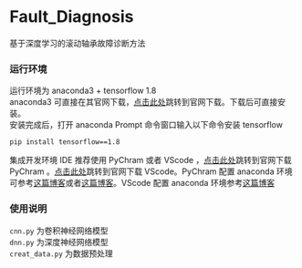 # Fault_Diagnosis
基于深度学习的滚动轴承故障诊断方法

### 运行环境
运行环境为 anaconda3 + tensorflow 1.8   
anaconda3 可直接在其官网下载，[点击此处](https://www.anaconda.com/distribution/)跳转到官网下载。下载后可直接安装。    
安装完成后，打开 anaconda Prompt 命令窗口输入以下命令安装 tensorflow
```
pip install tensorflow==1.8
```

集成开发环境 IDE 推荐使用 PyChram 或者 VScode ，[点击此处](https://www.jetbrains.com/pycharm/download/#section=windows)跳转到官网下载 PyChram 。[点击此处](https://code.visualstudio.com/)跳转到官网下载 VScode。PyChram 配置 anaconda 环境可参考[这篇博客](https://blog.csdn.net/yggaoeecs/article/details/78378938)或者[这篇博客](https://blog.csdn.net/qq_18424081/article/details/85856713)。VScode 配置 anaconda 环境参考[这篇博客](http://www.360doc.com/content/17/1109/08/35874779_702258085.shtml)

### 使用说明
`cnn.py` 为卷积神经网络模型    
`dnn.py` 为深度神经网络模型    
`creat_data.py` 为数据预处理


